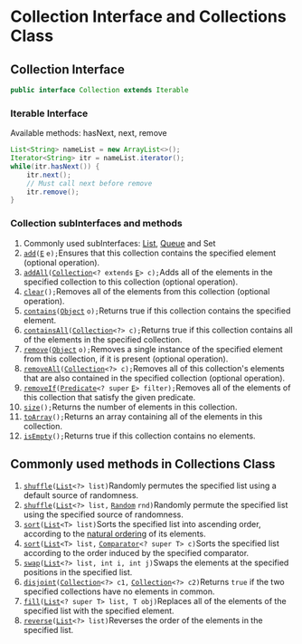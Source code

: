 # Collection Interface and Collections Class

## Collection Interface

```java
public interface Collection extends Iterable
```

### Iterable Interface

Available methods: hasNext, next, remove

```java
List<String> nameList = new ArrayList<>();
Iterator<String> itr = nameList.iterator();
while(itr.hasNext()) {
	itr.next();
	// Must call next before remove
	itr.remove();
}
```

### Collection subInterfaces and methods

1. Commonly used subInterfaces: [List](https://interviewprepspace.gitbook.io/project/~/edit/drafts/-LUNMZGQAZaD5Ap8yYw1/common-apis/common-apis-2/collection-interface/list-interface), [Queue](https://interviewprepspace.gitbook.io/project/~/edit/drafts/-LUNMZGQAZaD5Ap8yYw1/common-apis/common-apis-2/collection-interface/queue-interface) and Set
2.  [`add`](https://docs.oracle.com/javase/8/docs/api/java/util/Collection.html#add-E-)`(`[`E`](https://docs.oracle.com/javase/8/docs/api/java/util/Collection.html) `e);`Ensures that this collection contains the specified element \(optional operation\).
3.  [`addAll`](https://docs.oracle.com/javase/8/docs/api/java/util/Collection.html#addAll-java.util.Collection-)`(`[`Collection`](https://docs.oracle.com/javase/8/docs/api/java/util/Collection.html)`<? extends` [`E`](https://docs.oracle.com/javase/8/docs/api/java/util/Collection.html)`> c);`Adds all of the elements in the specified collection to this collection \(optional operation\).
4.  [`clear`](https://docs.oracle.com/javase/8/docs/api/java/util/Collection.html#clear--)`();`Removes all of the elements from this collection \(optional operation\).
5.  [`contains`](https://docs.oracle.com/javase/8/docs/api/java/util/Collection.html#contains-java.lang.Object-)`(`[`Object`](https://docs.oracle.com/javase/8/docs/api/java/lang/Object.html) `o);`Returns true if this collection contains the specified element.
6.  [`containsAll`](https://docs.oracle.com/javase/8/docs/api/java/util/Collection.html#containsAll-java.util.Collection-)`(`[`Collection`](https://docs.oracle.com/javase/8/docs/api/java/util/Collection.html)`<?> c);`Returns true if this collection contains all of the elements in the specified collection.
7.  [`remove`](https://docs.oracle.com/javase/8/docs/api/java/util/Collection.html#remove-java.lang.Object-)`(`[`Object`](https://docs.oracle.com/javase/8/docs/api/java/lang/Object.html) `o);`Removes a single instance of the specified element from this collection, if it is present \(optional operation\).
8.  [`removeAll`](https://docs.oracle.com/javase/8/docs/api/java/util/Collection.html#removeAll-java.util.Collection-)`(`[`Collection`](https://docs.oracle.com/javase/8/docs/api/java/util/Collection.html)`<?> c);`Removes all of this collection's elements that are also contained in the specified collection \(optional operation\).
9.  [`removeIf`](https://docs.oracle.com/javase/8/docs/api/java/util/Collection.html#removeIf-java.util.function.Predicate-)`(`[`Predicate`](https://docs.oracle.com/javase/8/docs/api/java/util/function/Predicate.html)`<? super` [`E`](https://docs.oracle.com/javase/8/docs/api/java/util/Collection.html)`> filter);`Removes all of the elements of this collection that satisfy the given predicate.
10.  [`size`](https://docs.oracle.com/javase/8/docs/api/java/util/Collection.html#size--)`();`Returns the number of elements in this collection.
11.  [`toArray`](https://docs.oracle.com/javase/8/docs/api/java/util/Collection.html#toArray--)`();`Returns an array containing all of the elements in this collection.
12.  [`isEmpty`](https://docs.oracle.com/javase/8/docs/api/java/util/Collection.html#isEmpty--)`();`Returns true if this collection contains no elements.

## Commonly used methods in Collections Class

1.  [`shuffle`](https://docs.oracle.com/javase/8/docs/api/java/util/Collections.html#shuffle-java.util.List-)`(`[`List`](https://docs.oracle.com/javase/8/docs/api/java/util/List.html)`<?> list)`Randomly permutes the specified list using a default source of randomness.
2.  [`shuffle`](https://docs.oracle.com/javase/8/docs/api/java/util/Collections.html#shuffle-java.util.List-java.util.Random-)`(`[`List`](https://docs.oracle.com/javase/8/docs/api/java/util/List.html)`<?> list,` [`Random`](https://docs.oracle.com/javase/8/docs/api/java/util/Random.html) `rnd)`Randomly permute the specified list using the specified source of randomness.
3.  [`sort`](https://docs.oracle.com/javase/8/docs/api/java/util/Collections.html#sort-java.util.List-)`(`[`List`](https://docs.oracle.com/javase/8/docs/api/java/util/List.html)`<T> list)`Sorts the specified list into ascending order, according to the [natural ordering](https://docs.oracle.com/javase/8/docs/api/java/lang/Comparable.html) of its elements.
4.  [`sort`](https://docs.oracle.com/javase/8/docs/api/java/util/Collections.html#sort-java.util.List-java.util.Comparator-)`(`[`List`](https://docs.oracle.com/javase/8/docs/api/java/util/List.html)`<T> list,` [`Comparator`](https://docs.oracle.com/javase/8/docs/api/java/util/Comparator.html)`<? super T> c)`Sorts the specified list according to the order induced by the specified comparator.
5.  [`swap`](https://docs.oracle.com/javase/8/docs/api/java/util/Collections.html#swap-java.util.List-int-int-)`(`[`List`](https://docs.oracle.com/javase/8/docs/api/java/util/List.html)`<?> list, int i, int j)`Swaps the elements at the specified positions in the specified list.
6.  [`disjoint`](https://docs.oracle.com/javase/8/docs/api/java/util/Collections.html#disjoint-java.util.Collection-java.util.Collection-)`(`[`Collection`](https://docs.oracle.com/javase/8/docs/api/java/util/Collection.html)`<?> c1,` [`Collection`](https://docs.oracle.com/javase/8/docs/api/java/util/Collection.html)`<?> c2)`Returns `true` if the two specified collections have no elements in common.
7.  [`fill`](https://docs.oracle.com/javase/8/docs/api/java/util/Collections.html#fill-java.util.List-T-)`(`[`List`](https://docs.oracle.com/javase/8/docs/api/java/util/List.html)`<? super T> list, T obj)`Replaces all of the elements of the specified list with the specified element.
8.  [`reverse`](https://docs.oracle.com/javase/8/docs/api/java/util/Collections.html#reverse-java.util.List-)`(`[`List`](https://docs.oracle.com/javase/8/docs/api/java/util/List.html)`<?> list)`Reverses the order of the elements in the specified list.





